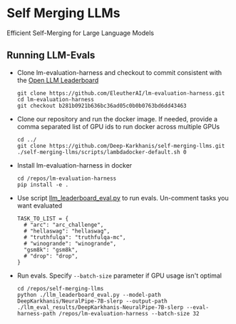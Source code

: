 # Self Merging LLMs
Efficient Self-Merging for Large Language Models

## Running LLM-Evals 
- Clone lm-evaluation-harness and checkout to commit consistent with the [Open LLM Leaderboard](https://huggingface.co/spaces/HuggingFaceH4/open_llm_leaderboard)
  ```
  git clone https://github.com/EleutherAI/lm-evaluation-harness.git 
  cd lm-evaluation-harness
  git checkout b281b0921b636bc36ad05c0b0b0763bd6dd43463
  ```
- Clone our repository and run the docker image. If needed, provide a comma separated list of GPU ids to run docker across multiple GPUs
  ```
  cd ../
  git clone https://github.com/Deep-Karkhanis/self-merging-llms.git
  ./self-merging-llms/scripts/lambdadocker-default.sh 0
  ```
- Install lm-evaluation-harness in docker
  ```
  cd /repos/lm-evaluation-harness
  pip install -e .
  ```
- Use script [llm_leaderboard_eval.py](https://github.com/Deep-Karkhanis/self-merging-llms/blob/main/llm_leaderboard_eval.py) to run evals. Un-comment tasks you want evaluated
  ```
  TASK_TO_LIST = {
    # "arc": "arc_challenge",
    # "hellaswag": "hellaswag",
    # "truthfulqa": "truthfulqa-mc",
    # "winogrande": "winogrande",
    "gsm8k": "gsm8k",
    # "drop": "drop",
  }
  ```
- Run evals. Specify `--batch-size` parameter if GPU usage isn't optimal 
  ```
  cd /repos/self-merging-llms
  python ./llm_leaderboard_eval.py --model-path DeepKarkhanis/NeuralPipe-7B-slerp --output-path ./llm_eval_results/DeepKarkhanis-NeuralPipe-7B-slerp --eval-harness-path /repos/lm-evaluation-harness --batch-size 32
  ```
